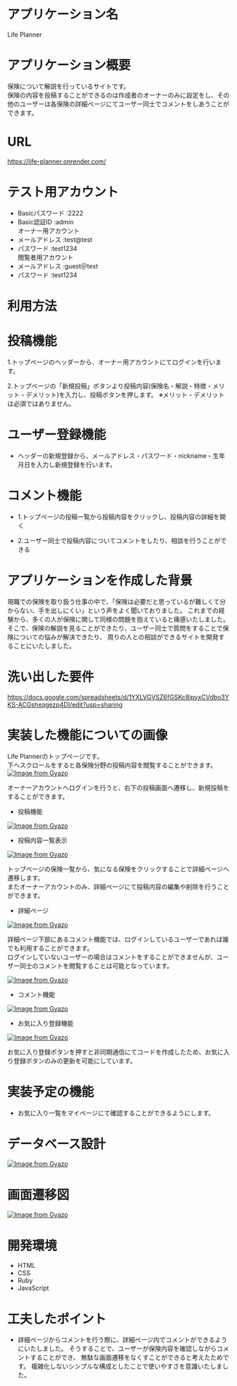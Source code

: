 # アプリケーション名
Life Planner

# アプリケーション概要
保険について解説を行っているサイトです。<br>
保険の内容を投稿することができるのは作成者のオーナーのみに設定をし、その他のユーザーは各保険の詳細ページにてユーザー同士でコメントをしあうことができます。<br>

# URL
https://life-planner.onrender.com/

# テスト用アカウント
- Basicパスワード :2222
- Basic認証ID :admin<br>
オーナー用アカウント
- メールアドレス :test@test
- パスワード :test1234<br>
閲覧者用アカウント
- メールアドレス :guest＠test
- パスワード :test1234

# 利用方法
# 投稿機能
1.トップページのヘッダーから、オーナー用アカウントにてログインを行います。<br>

2.トップページの「新規投稿」ボタンより投稿内容(保険名・解説・特徴・メリット・デメリット)を入力し、投稿ボタンを押します。 ※メリット・デメリットは必須ではありません。

# ユーザー登録機能

- ヘッダーの新規登録から、メールアドレス・パスワード・nickname・生年月日を入力し新規登録を行います。

# コメント機能

- 1.トップページの投稿一覧から投稿内容をクリックし、投稿内容の詳細を開く

- 2.ユーザー同士で投稿内容についてコメントをしたり、相談を行うことができる

# アプリケーションを作成した背景

現職での保険を取り扱う仕事の中で、「保険は必要だと思っているが難しくて分からない、手を出しにくい」という声をよく聞いておりました。
これまでの経験から、多くの人が保険に関して同様の問題を抱えていると痛感いたしました。
そこで、保険の解説を見ることができたり、ユーザー同士で質問をすることで保険についての悩みが解決できたり、
周りの人との相談ができるサイトを開発することにいたしました。

# 洗い出した要件

https://docs.google.com/spreadsheets/d/1YXLVGVSZ6fGSKc8jpyxCVdbo3YKS-ACGshxqgezp4DI/edit?usp=sharing

# 実装した機能についての画像
Life Plannerのトップページです。<br>
下へスクロールをすると各保険分野の投稿内容を閲覧することができます。
[![Image from Gyazo](https://i.gyazo.com/63c650cc9021e4d214ce25d78350620d.gif)](https://gyazo.com/63c650cc9021e4d214ce25d78350620d)

オーナーアカウントへログインを行うと、右下の投稿画面へ遷移し、新規投稿をすることができます。<br>
- 投稿機能

[![Image from Gyazo](https://i.gyazo.com/4882d0ae2b9980a29305a70e4e37668d.gif)](https://gyazo.com/4882d0ae2b9980a29305a70e4e37668d)

- 投稿内容一覧表示

[![Image from Gyazo](https://i.gyazo.com/7cb94848174781b5dc99f7b82f760f60.png)](https://gyazo.com/7cb94848174781b5dc99f7b82f760f60)

トップページの保険一覧から、気になる保険をクリックすることで詳細ページへ遷移します。<br>
またオーナーアカウントのみ、詳細ページにて投稿内容の編集や削除を行うことができます。
- 詳細ページ

[![Image from Gyazo](https://i.gyazo.com/f4dfbd6d84eaf599b5bb932c23b2ab98.gif)](https://gyazo.com/f4dfbd6d84eaf599b5bb932c23b2ab98)

詳細ページ下部にあるコメント機能では、ログインしているユーザーであれば誰でも利用することができます。<br>
ログインしていないユーザーの場合はコメントをすることができませんが、ユーザー同士のコメントを閲覧することは可能となっています。

[![Image from Gyazo](https://i.gyazo.com/afe3dd4f31b12d4588ca8fc8f639645b.png)](https://gyazo.com/afe3dd4f31b12d4588ca8fc8f639645b)

- コメント機能

[![Image from Gyazo](https://i.gyazo.com/849c7e6c7f3693a93ea12ef7a25f8114.png)](https://gyazo.com/849c7e6c7f3693a93ea12ef7a25f8114)

- お気に入り登録機能

[![Image from Gyazo](https://i.gyazo.com/98cbe5f82f5c9f05c2134c413059c9a1.gif)](https://gyazo.com/98cbe5f82f5c9f05c2134c413059c9a1)

お気に入り登録ボタンを押すと非同期通信にてコードを作成したため、お気に入り登録ボタンのみの更新を可能にしています。

# 実装予定の機能

- お気に入り一覧をマイページにて確認することができるようにします。

# データベース設計

[![Image from Gyazo](https://i.gyazo.com/4b132eecf9309be48699ff47c5073998.png)](https://gyazo.com/4b132eecf9309be48699ff47c5073998)

# 画面遷移図

[![Image from Gyazo](https://i.gyazo.com/8b527ce2da6d52b43be64f43be523440.png)](https://gyazo.com/8b527ce2da6d52b43be64f43be523440)

# 開発環境
- HTML
- CSS
- Ruby
- JavaScript

# 工夫したポイント
- 詳細ページからコメントを行う際に、詳細ページ内でコメントができるようにいたしました。
そうすることで、ユーザーが保険内容を確認しながらコメントすることができ、
無駄な画面遷移をなくすことができると考えたためです。
複雑化しないシンプルな構成としたことで使いやすさを意識いたしました。
